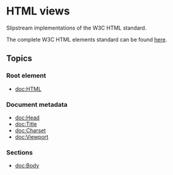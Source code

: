 # HTML views

Slipstream implementations of the W3C HTML standard.

The complete W3C HTML elements standard can be found [here](https://html.spec.whatwg.org/multipage/#toc-semantics).

## Topics

### Root element

- <doc:HTML>

### Document metadata

- <doc:Head>
- <doc:Title>
- <doc:Charset>
- <doc:Viewport>

### Sections

- <doc:Body>
